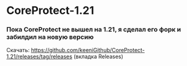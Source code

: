 # CoreProtect-1.21
### Пока CoreProtect не вышел на 1.21, я сделал его форк и забилдил на новую версию

Скачать: https://github.com/keeniGithub/CoreProtect-1.21/releases/tag/releases (вкладка Releases)
